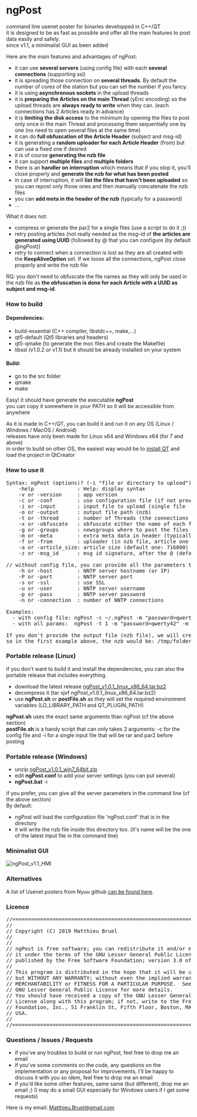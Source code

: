 # ngPost

command line usenet poster for binaries developped in C++/QT</br>
it is designed to be as fast as possible and offer all the main features to post data easily and safely.</br>
since v1.1, a minimalist GUI as been added

Here are the main features and advantages of ngPost:

-   it can use **several servers** (using config file) with each **several connections** (supporting ssl)
-   it is spreading those connection on **several threads**. By default the number of cores of the station but you can set the number if you fancy.
-   it is using **asynchronous sockets** in the upload threads
-   it is **preparing the Articles on the main Thread** (yEnc encoding) so the upload threads are **always ready to write** when they can. (each connections has 2 Articles ready in advance)
-   it is **limiting the disk access** to the minimum by opening the files to post only once in the main Thread and processing them sequentially one by one (no need to open several files at the same time)
-   it can do **full obfuscation of the Article Header** (subject and msg-id)
-   it is generating a **random uploader for each Article Header** (from) but can use a fixed one if desired
-   it is of course **generating the nzb file**
-   it can support **multiple files** and **multiple folders**
-   there is an **handler on interruption** which means that if you stop it, you'll close properly and **generate the nzb for what has been posted**
-   in case of interruption, it will **list the files that havn't been uploaded** so you can repost only those ones and then manually concatenate the nzb files
-   you can **add meta in the header of the nzb** (typically for a password)
-   ...

What it does not:
- compress or generate the par2 for a single files (use a script to do it ;))
- retry posting articles (not really needed as the msg-id of **the articles are generated using UUID** (followed by @<signature> that you can configure (by default @ngPost))
- retry to connect when a connection is lost as they are all created with the **KeepAliveOption** set. If we loose all the connections, ngPost close properly and write the nzb file

RQ: you don't need to obfuscate the file names as they will only be used in the nzb file as **the obfuscation is done for each Article with a UUID as subject and msg-id**.


### How to build
#### Dependencies:
- build-essential (C++ compiler, libstdc++, make,...)
- qt5-default (Qt5 libraries and headers)
- qt5-qmake (to generate the moc files and create the Makefile)
- libssl (v1.0.2 or v1.1) but it should be already installed on your system

#### Build:
- go to the src folder
- qmake
- make

Easy! it should have generate the executable **ngPost**</br>
you can copy it somewhere in your PATH so it will be accessible from anywhere

 
As it is made in C++/QT, you can build it and run it on any OS (Linux / Windows / MacOS / Android) <br/>
releases have only been made for Linux x64 and Windows x64 (for 7 and above)<br/>
in order to build on other OS, the easiest way would be to [install QT](https://www.qt.io/download) and load the project in QtCreator<br/>

### How to use it
<pre>
Syntax: ngPost (options)? (-i "file or directory to upload")+
	-help              : Help: display syntax
	-v or -version     : app version
	-c or -conf        : use configuration file (if not provided, we try to load $HOME/.ngPost)
	-i or -input       : input file to upload (single file
	-o or -output      : output file path (nzb)
	-t or -thread      : number of Threads (the connections will be distributed amongs them)
	-x or -obfuscate   : obfuscate either the name of each files (-x file) or the subjects of the articles (-x article)
	-g or -groups      : newsgroups where to post the files (coma separated without space)
	-m or -meta        : extra meta data in header (typically "password=qwerty42")
	-f or -from        : uploader (in nzb file, article one is random)
	-a or -article_size: article size (default one: 716800)
	-z or -msg_id      : msg id signature, after the @ (default one: ngPost)

// without config file, you can provide all the parameters to connect to ONE SINGLE server
	-h or -host        : NNTP server hostname (or IP)
	-P or -port        : NNTP server port
	-s or -ssl         : use SSL
	-u or -user        : NNTP server username
	-p or -pass        : NNTP server password
	-n or -connection  : number of NNTP connections

Examples:
  - with config file: ngPost -c ~/.ngPost -m "password=qwerty42" -f ngPost@nowhere.com -i /tmp/file1 -i /tmp/file2 -i /tmp/folderToPost1 -i /tmp/folderToPost2
  - with all params:  ngPost -t 1 -m "password=qwerty42" -m "metaKey=someValue" -h news.newshosting.com -P 443 -s -u user -p pass -n 30 -f ngPost@nowhere.com             -g "alt.binaries.test,alt.binaries.test2" -a 64000 -i /tmp/folderToPost -o /tmp/folderToPost.nzb

If you don't provide the output file (nzb file), we will create it in the nzbPath with the name of the last file or folder given in the command line.
so in the first example above, the nzb would be: /tmp/folderToPost2.nzb
</pre>

### Portable release (Linux)
if you don't want to build it and install the dependencies, you can also the portable release that includes everything.<br/>
- download the latest release [ngPost_v1.0.1_linux_x86_64.tar.bz2](https://github.com/mbruel/ngPost/raw/master/release/ngPost_v1.0.1_linux_x86_64.tar.bz2)
- decompress it (tar xjvf ngPost_v1.0.1_linux_x86_64.tar.bz2)
- use **ngPost.sh** or **postFile.sh** as they will set the required environment variables (LD_LIBRARY_PATH and QT_PLUGIN_PATH)

**ngPost.sh** uses the exact same arguments than ngPost (cf the above section)</br>
**postFile.sh** is a handy script that can only takes 2 arguments: -c for the config file and -i for a single input file that will be rar and par2 before posting


### Portable release (Windows)
- unzip [ngPost_v1.0.1_win7_64bit.zip](https://github.com/mbruel/ngPost/raw/master/release/ngPost_v1.0.1_win7_64bit.zip)
- edit **ngPost.conf** to add your server settings (you can put several)
- **ngPost.bat** -i <your file or directory>

if you prefer, you can give all the server parameters in the command line (cf the above section)<br/>
By default:
- ngPost will load the configuration file 'ngPost.conf' that is in the directory
- it will write the nzb file inside this directory too. (it's name will be the one of the latest input file in the command line)


### Minimalist GUI
![ngPost_v1.1_HMI](https://raw.githubusercontent.com/mbruel/ngPost/master/ngPost_v1.1_HMI.png)


### Alternatives

A list of Usenet posters from Nyuu github [can be found
here](https://github.com/animetosho/Nyuu/wiki/Usenet-Uploaders).



### Licence
<pre>
//========================================================================
//
// Copyright (C) 2019 Matthieu Bruel <Matthieu.Bruel@gmail.com>
//
//
// ngPost is free software; you can redistribute it and/or modify
// it under the terms of the GNU Lesser General Public License as
// published by the Free Software Foundation; version 3.0 of the License.
//
// This program is distributed in the hope that it will be useful,
// but WITHOUT ANY WARRANTY; without even the implied warranty of
// MERCHANTABILITY or FITNESS FOR A PARTICULAR PURPOSE.  See the
// GNU Lesser General Public License for more details.
// You should have received a copy of the GNU Lesser General Public
// License along with this program; if not, write to the Free Software
// Foundation, Inc., 51 Franklin St, Fifth Floor, Boston, MA  02110-1301,
// USA.
//
//========================================================================
</pre>


### Questions / Issues / Requests
- if you've any troubles to build or run ngPost, feel free to drop me an email
- if you've some comments on the code, any questions on the implementation or any proposal for improvements, I'll be happy to discuss it with you so idem, feel free to drop me an email
- if you'd like some other features, same same (but different), drop me an email ;)
(I may do a small GUI especially for Windows users if I get some requests)

Here is my email: Matthieu.Bruel@gmail.com

